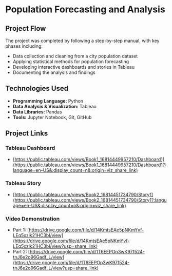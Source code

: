 # Population Forecasting and Analysis

## Project Flow
The project was completed by following a step-by-step manual, with key phases including:
- Data collection and cleaning from a city population dataset
- Applying statistical methods for population forecasting
- Developing interactive dashboards and stories in Tableau
- Documenting the analysis and findings

## Technologies Used
- **Programming Language:** Python
- **Data Analysis & Visualization:** Tableau
- **Data Libraries:** Pandas
- **Tools:** Jupyter Notebook, Git, GitHub

## Project Links

### Tableau Dashboard
* [https://public.tableau.com/views/Book1_16814449957210/Dashboard1](https://public.tableau.com/views/Book1_16814449957210/Dashboard1?:language=en-US&:display_count=n&:origin=viz_share_link)

### Tableau Story
* [https://public.tableau.com/views/Book2_16814451734790/Story1](https://public.tableau.com/views/Book2_16814451734790/Story1?:language=en-US&:display_count=n&:origin=viz_share_link)

### Video Demonstration
* Part 1: [https://drive.google.com/file/d/14KmtsEAe5pNKmYvf-LEq5xzlk21HC3bI/view](https://drive.google.com/file/d/14KmtsEAe5pNKmYvf-LEq5xzlk21HC3bI/view?usp=share_link)
* Part 2: [https://drive.google.com/file/d/1T6EEPOp3wK97f524-tnJ6e2o96Gadf_L/view](https://drive.google.com/file/d/1T6EEPOp3wK97f524-tnJ6e2o96Gadf_L/view?usp=share_link)
